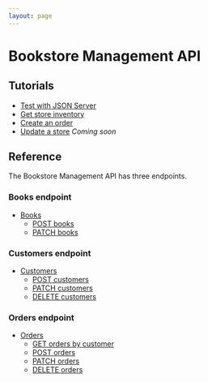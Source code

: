 ```yaml
---
layout: page
---
```

# Bookstore Management API

## Tutorials

* [Test with JSON Server](tutorials/test-with-json-server.md)
* [Get store inventory](tutorials/get-store-inventory.md)
* [Create an order](tutorials/create-an-order.md)
* [Update a store](tutorials/update-store.md) *Coming soon*

## Reference

The Bookstore Management API has three endpoints.

### Books endpoint

* [Books](reference/books.md)
  * [POST books](reference/post-books.md)
  * [PATCH books](reference/patch-books.md)

### Customers endpoint

* [Customers](reference/customers.md)
  * [POST customers](reference/post-customers.md)
  * [PATCH customers](reference/patch-customers.md)
  * [DELETE customers](delete-customers.md)

### Orders endpoint

* [Orders](reference/orders.md)
  * [GET orders by customer](reference/get-orders.md)
  * [POST orders](reference/post-orders.md)
  * [PATCH orders](reference/patch-orders.md)
  * [DELETE orders](reference/delete-orders.md)
